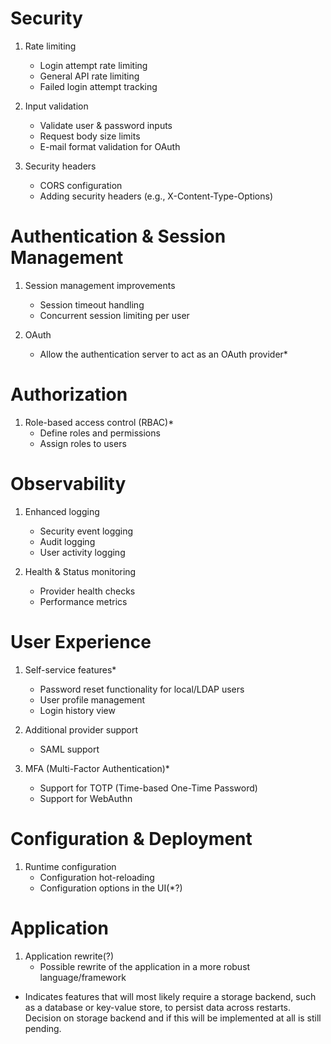# Security

1. Rate limiting
   - Login attempt rate limiting
   - General API rate limiting
   - Failed login attempt tracking

2. Input validation
   - Validate user & password inputs
   - Request body size limits
   - E-mail format validation for OAuth

3. Security headers
   - CORS configuration
   - Adding security headers (e.g., X-Content-Type-Options)

# Authentication & Session Management

1. Session management improvements
   - Session timeout handling
   - Concurrent session limiting per user

2. OAuth
   - Allow the authentication server to act as an OAuth provider*

# Authorization

1. Role-based access control (RBAC)*
   - Define roles and permissions
   - Assign roles to users

# Observability

1. Enhanced logging
   - Security event logging
   - Audit logging
   - User activity logging

2. Health & Status monitoring
   - Provider health checks
   - Performance metrics

# User Experience

1. Self-service features*
   - Password reset functionality for local/LDAP users
   - User profile management
   - Login history view

2. Additional provider support
   - SAML support

3. MFA (Multi-Factor Authentication)*
   - Support for TOTP (Time-based One-Time Password)
   - Support for WebAuthn

# Configuration & Deployment

1. Runtime configuration
   - Configuration hot-reloading
   - Configuration options in the UI(*?)

# Application

1. Application rewrite(?)
   - Possible rewrite of the application in a more robust language/framework

* Indicates features that will most likely require a storage backend, such as a database or key-value store, to persist data across restarts. Decision on storage backend and if this will be implemented at all is still pending.
